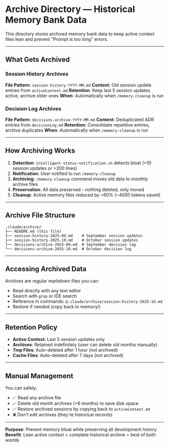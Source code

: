 # Archive Directory — Historical Memory Bank Data

This directory stores archived memory bank data to keep active context files lean and prevent "Prompt is too long" errors.

---

## What Gets Archived

### Session History Archives
**File Pattern**: `session-history-YYYY-MM.md`
**Content**: Old session update entries from `activeContext.md`
**Retention**: Keep last 5 session updates active, archive older ones
**When**: Automatically when `/memory-cleanup` is run

### Decision Log Archives
**File Pattern**: `decisions-archive-YYYY-MM.md`
**Content**: Deduplicated ADR entries from `decisionLog.md`
**Retention**: Consolidate repetitive entries, archive duplicates
**When**: Automatically when `/memory-cleanup` is run

---

## How Archiving Works

1. **Detection**: `intelligent-status-notification.sh` detects bloat (>10 session updates or >200 lines)
2. **Notification**: User notified to run `/memory-cleanup`
3. **Archiving**: `/memory-cleanup` command moves old data to monthly archive files
4. **Preservation**: All data preserved - nothing deleted, only moved
5. **Cleanup**: Active memory files reduced by ~60% (~4000 tokens saved)

---

## Archive File Structure

```
.claude/archive/
├── README.md (this file)
├── session-history-2025-09.md    # September session updates
├── session-history-2025-10.md    # October session updates
├── decisions-archive-2025-09.md  # September decision log
└── decisions-archive-2025-10.md  # October decision log
```

---

## Accessing Archived Data

Archives are regular markdown files you can:
- Read directly with any text editor
- Search with `grep` or IDE search
- Reference in commands: `@.claude/archive/session-history-2025-10.md`
- Restore if needed (copy back to memory/)

---

## Retention Policy

- **Active Context**: Last 5 session updates only
- **Archives**: Retained indefinitely (user can delete old months manually)
- **Tmp Files**: Auto-deleted after 1 hour (not archived)
- **Cache Files**: Auto-deleted after 7 days (not archived)

---

## Manual Management

You can safely:
- ✅ Read any archive file
- ✅ Delete old month archives (>6 months) to save disk space
- ✅ Restore archived sessions by copying back to `activeContext.md`
- ❌ Don't edit archives (they're historical records)

---

**Purpose**: Prevent memory bloat while preserving all development history
**Benefit**: Lean active context + complete historical archive = best of both worlds
